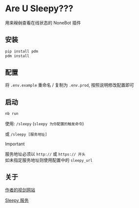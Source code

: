 # Are U Sleepy???

用来~~视剑~~查看在线状态的 NoneBot 插件

## 安装

```sh
pip install pdm
pdm install
```

## 配置

将 `.env.example` 重命名 / 复制为 `.env.prod`, 按照说明修改配置即可

## 启动

```sh
nb run
```

使用: `/sleepy` (`sleepy 为你配置的触发命令`)

或 `/sleepy [服务地址]`

> [!IMPORTANT]
> 服务地址必须以 `http://` 或 `https:// 开头` <br/>
> 如未指定服务地址则使用配置中的 `sleepy_url`

## 关于

[作者的视剑网站](https://status.0d000721.xin)

[Sleepy 服务](https://github.com/sleepy-project/sleepy)
